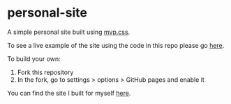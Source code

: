 # personal-site

A simple personal site built using [mvp.css](https://andybrewer.github.io/mvp/).

To see a live example of the site using the code in this repo please go [here](https://radekosmulski.github.io/personal-site/).

To build your own:

1. Fork this repository
2. In the fork, go to settings > options > GitHub pages and enable it

You can find the site I built for myself [here](https://www.radekosmulski.com/).
